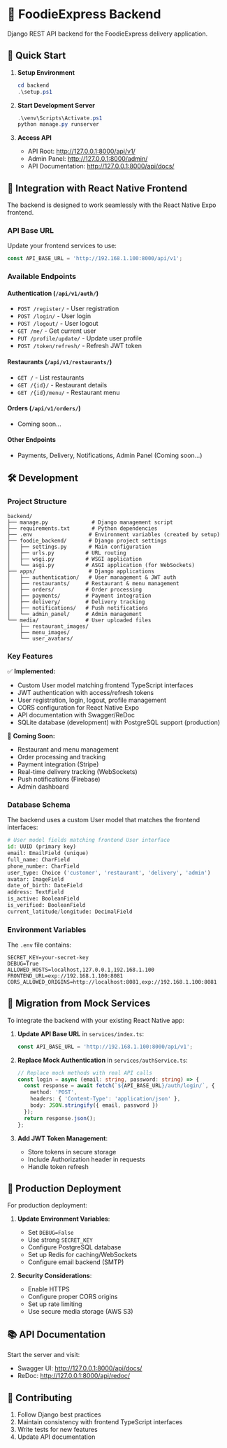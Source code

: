 # 🍔 FoodieExpress Backend

Django REST API backend for the FoodieExpress delivery application.

## 🚀 Quick Start

1. **Setup Environment**
   ```powershell
   cd backend
   .\setup.ps1
   ```

2. **Start Development Server**
   ```powershell
   .\venv\Scripts\Activate.ps1
   python manage.py runserver
   ```

3. **Access API**
   - API Root: http://127.0.0.1:8000/api/v1/
   - Admin Panel: http://127.0.0.1:8000/admin/
   - API Documentation: http://127.0.0.1:8000/api/docs/

## 📱 Integration with React Native Frontend

The backend is designed to work seamlessly with the React Native Expo frontend. 

### API Base URL
Update your frontend services to use:
```typescript
const API_BASE_URL = 'http://192.168.1.100:8000/api/v1';
```

### Available Endpoints

#### Authentication (`/api/v1/auth/`)
- `POST /register/` - User registration
- `POST /login/` - User login  
- `POST /logout/` - User logout
- `GET /me/` - Get current user
- `PUT /profile/update/` - Update user profile
- `POST /token/refresh/` - Refresh JWT token

#### Restaurants (`/api/v1/restaurants/`)
- `GET /` - List restaurants
- `GET /{id}/` - Restaurant details
- `GET /{id}/menu/` - Restaurant menu

#### Orders (`/api/v1/orders/`)
- Coming soon...

#### Other Endpoints
- Payments, Delivery, Notifications, Admin Panel (Coming soon...)

## 🛠️ Development

### Project Structure
```
backend/
├── manage.py              # Django management script
├── requirements.txt       # Python dependencies
├── .env                  # Environment variables (created by setup)
├── foodie_backend/       # Django project settings
│   ├── settings.py       # Main configuration
│   ├── urls.py          # URL routing
│   ├── wsgi.py          # WSGI application
│   └── asgi.py          # ASGI application (for WebSockets)
├── apps/                 # Django applications
│   ├── authentication/   # User management & JWT auth
│   ├── restaurants/     # Restaurant & menu management
│   ├── orders/          # Order processing
│   ├── payments/        # Payment integration
│   ├── delivery/        # Delivery tracking
│   ├── notifications/   # Push notifications
│   └── admin_panel/     # Admin management
└── media/               # User uploaded files
    ├── restaurant_images/
    ├── menu_images/
    └── user_avatars/
```

### Key Features

✅ **Implemented:**
- Custom User model matching frontend TypeScript interfaces
- JWT authentication with access/refresh tokens
- User registration, login, logout, profile management
- CORS configuration for React Native Expo
- API documentation with Swagger/ReDoc
- SQLite database (development) with PostgreSQL support (production)

🚧 **Coming Soon:**
- Restaurant and menu management
- Order processing and tracking
- Payment integration (Stripe)
- Real-time delivery tracking (WebSockets)
- Push notifications (Firebase)
- Admin dashboard

### Database Schema

The backend uses a custom User model that matches the frontend interfaces:

```python
# User model fields matching frontend User interface
id: UUID (primary key)
email: EmailField (unique)
full_name: CharField
phone_number: CharField
user_type: Choice ('customer', 'restaurant', 'delivery', 'admin')
avatar: ImageField
date_of_birth: DateField
address: TextField
is_active: BooleanField
is_verified: BooleanField
current_latitude/longitude: DecimalField
```

### Environment Variables

The `.env` file contains:
```env
SECRET_KEY=your-secret-key
DEBUG=True
ALLOWED_HOSTS=localhost,127.0.0.1,192.168.1.100
FRONTEND_URL=exp://192.168.1.100:8081
CORS_ALLOWED_ORIGINS=http://localhost:8081,exp://192.168.1.100:8081
```

## 🔄 Migration from Mock Services

To integrate the backend with your existing React Native app:

1. **Update API Base URL** in `services/index.ts`:
   ```typescript
   const API_BASE_URL = 'http://192.168.1.100:8000/api/v1';
   ```

2. **Replace Mock Authentication** in `services/authService.ts`:
   ```typescript
   // Replace mock methods with real API calls
   const login = async (email: string, password: string) => {
     const response = await fetch(`${API_BASE_URL}/auth/login/`, {
       method: 'POST',
       headers: { 'Content-Type': 'application/json' },
       body: JSON.stringify({ email, password })
     });
     return response.json();
   };
   ```

3. **Add JWT Token Management**:
   - Store tokens in secure storage
   - Include Authorization header in requests
   - Handle token refresh

## 🚀 Production Deployment

For production deployment:

1. **Update Environment Variables**:
   - Set `DEBUG=False`
   - Use strong `SECRET_KEY`
   - Configure PostgreSQL database
   - Set up Redis for caching/WebSockets
   - Configure email backend (SMTP)

2. **Security Considerations**:
   - Enable HTTPS
   - Configure proper CORS origins
   - Set up rate limiting
   - Use secure media storage (AWS S3)

## 📚 API Documentation

Start the server and visit:
- Swagger UI: http://127.0.0.1:8000/api/docs/
- ReDoc: http://127.0.0.1:8000/api/redoc/

## 🤝 Contributing

1. Follow Django best practices
2. Maintain consistency with frontend TypeScript interfaces
3. Write tests for new features
4. Update API documentation